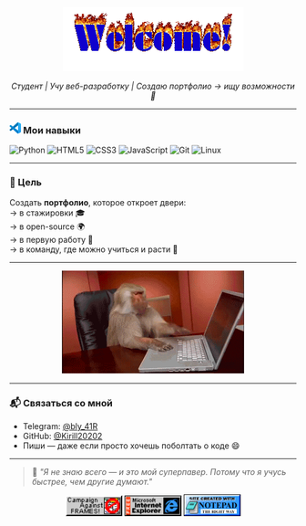 <div align="center">
  <img src="./assets/welcome-fire.gif"alt="coding-gif">
  <p><em>Студент | Учу веб-разработку | Создаю портфолио → ищу возможности 🚀</em></p>
</div>

---

### <img src="./assets/vscode.svg" width="20"> Мои навыки

![Python](https://img.shields.io/badge/-Python-3776AB?style=flat&logo=python&logoColor=white)
![HTML5](https://img.shields.io/badge/-HTML5-E34F26?style=flat&logo=html5&logoColor=white)
![CSS3](https://img.shields.io/badge/-CSS3-1572B6?style=flat&logo=css3&logoColor=white)
![JavaScript](https://img.shields.io/badge/-JavaScript-F7DF1E?style=flat&logo=javascript&logoColor=black)
![Git](https://img.shields.io/badge/-Git-F05032?style=flat&logo=git&logoColor=white)
![Linux](https://img.shields.io/badge/-Linux-FCC624?style=flat&logo=archlinux&logoColor=black)

---

### 🎯 Цель

Создать **портфолио**, которое откроет двери:  
→ в стажировки 🎓  
→ в open-source 🌍  
→ в первую работу 💼  
→ в команду, где можно учиться и расти 🚀

---

<div align="center"><img src="./assets/monkey.gif" alt="noframes"></div>

---

### 📬 Связаться со мной

- Telegram: [@bly_41R](https://t.me/bly_41R)  
- GitHub: [@Kirill20202](https://github.com/Kirill20202)  
- Пиши — даже если просто хочешь поболтать о коде 😄

---


> 🧠 *"Я не знаю всего — и это мой суперпавер. Потому что я учусь быстрее, чем другие думают."*

<div align="center">
  <img src="./assets/noframes.gif" width="100" alt="noframes">
  <img src="./assets/ie_logo.gif" width="100" alt="internet explore">
  <img src="./assets/notepad.gif" width="100" alt="notepad">
</div>